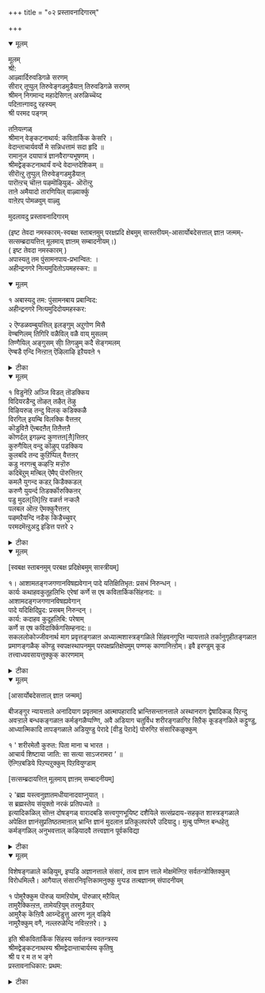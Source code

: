 +++
title = "०२ प्रस्तावनादिगारम्"

+++


<details open><summary>मूलम्</summary>

मूलम्  
श्री:  
आऴ्वार्दिरुवडिगळे सरणम्  
सीरार् तूप्पुल् तिरुवेङ्गडमुडैयाऩ् तिरुवडिगळे सरणम्  
श्रीमन् निगमान्द महादेसिगऩ् अरुळिच्चॆय्द  
पदिऩाऩ्गावदु रहस्यम्  
श्री परमद पङ्गम्  
  
तऩियऩ्गळ्  
श्रीमान् वेङ्कटनाथार्य: कवितार्किक केसरि ।  
 वेदान्ताचार्यवर्यो मे सन्निधत्तामं सदा हृदि ॥  
रामानुज दयापात्रं ज्ञानवैराग्यभूषणम् ।  
 श्रीमद्वेङ्कटनाथार्यं वन्दे वेदान्तदेशिकम् ॥  
 सीरॊऩ्ऱु तुप्पुल् तिरुवेङ्गडमुडैयाऩ्  
 पारॊऩ्ऱच् चॊऩ्ऩ पऴमॊऴियुळ्- ऒरॊऩ्ऱु  
 ताऩे अमैयादो तारणियिल् वाऴ्वार्क्कु  
 वाऩेऱप् पोमळवुम् वाऴ्वु  
  
मुदलावदु प्रस्तावनादिगारम्  
  
(इष्ट तेवदा नमस्कारम्-स्वबक्ष स्ताबऩमुम् परक्षप्रदि क्षेबमुम् सास्तरीयम्-आसार्योबदेसत्ताल् ज्ञाऩ जऩ्मम्-सत्सम्ब्रदायत्तिऩ् मूलमाय् ज्ञाऩम् सम्बादनीयम्।)  
( इष्ट तेवदा नमस्कारम् )  
अपास्यतु तम पुंसामनपाय-प्रभान्वित: ।  
अहीन्द्रनगरे नित्यमुदितोऽयमहस्कर: ॥
</details>



<details open><summary>मूलम्</summary>

१ अबास्यदु तम: पुंसामनबाय प्रबान्विद:   
 अहीन्द्रनगरे नित्यमुदिदोयमहस्कर:  
  
२ ऎण्डळवम्बुयत्तिल् इलङ्गुम् अऱुगोण मिसै  
वॆण्बणिलम् तिगिरि वळैविल् वळै वाय् मुसलम्   
तिण्गैयिल् अङ्गुसम् सीा् तिगऴुम् कदै सॆङ्गमलम्  
 ऎण्बडै एन्दि निऩ्ऱाऩ् ऎऴिलाऴि इऱैयवऩे १
</details>



<details><summary>टीका</summary>

१ ( प-रै) अनबाय-अबायमिल्लाद, अदावदु नासमुम् पिरिवुम् इल्लाद, प्रबा-कान्दियुडऩ्, अदावदु पॆरिय पिराट्टियारुडऩ्, अन्विद – सो्न्दवरायुम्, अहीन्दर नगरे-तिरुवहीन्दिर पुरत्तिल्, नित्यम-ऎप्पॊऴुदुम्, उदिद -उदित्तवरायुम् इरुक्किऱ, अयम्-इन्द, अहस कर।-सूर्यऩ्, पुंसाम्-सेदऩर्गळुडैय, तम - इरुट्टै तमो कुणत्तै, इदु अदिऩ् कार्यमाऩ अज्ञाऩत्तिऱ्कुम् उबलक्षणम्, अबासयदु- निव्रुत्ति सॆय्य वेण्डुम्।
२ ( प-रै) ऎऴिल्-उज्ज्वलऩाय् निऱ्किऱ, आऴि इऱैयवऩ्-सुदा्सनऩ् ऎऩ्गिऱ हेदिराजऩ्, ऎण् - ऎट्टुदळ इदऴ्गळैयुडैय, अम्बुयत्तुळ्-तामरै पुष्पत्तिल्, इलङ्गुम्-प्रगासिक्किऱ, अऱुगोणमिसै-आऱु कोणमुडैय सक्करत्तिऩ् मेल्, वॆण्-वॆळुत्त निऱमुळ्ळ, [वण् ऎऩ्ऱु पाडान्दरम्], अप्पॊऴुदु सुन्दरमाऩ ऎऩ्ऱार्त्तम्, पणिलम् - सङ्गम्, तिगिरि-सक्करम्, वळै विल्-वळैन्ददाऩ तऩुस्, वळैवाय-वळैन्द वायै, अदावदु नुऩियै उडैय परसु, मुसलम्-उलक्कै, अङ्गुसम् -मा वॆट्टि, सीा्-च्लाक्कियमाग, तिगऴुम्-प्रगासिक्किऱ, कदै,सॆङ्गमलम्-सॆन्दामरैप् पुष्पम् पोऩ्ऱ पत्मायुदम्, आगिय, ऎण् पडै-ऎट्टु आयुदङ्गळै, तिण्-त्रुडमाऩ, कैयिल्-तिरुक् कैयिल्, एन्दि-तरित्तुक्कॊण्डु, निऩ्ऱाऩ्-निऩ्ऱाऩ्।
</details>



<details open><summary>मूलम्</summary>

१ विडुनॆऱि अञ्जि विडत् तॊडक्किय  
विदियरडैन्दु तॊऴत् तऴैत् तॆऴु  
 विऴियरुळ् तन्दु विलक् कडिक्कळै   
विरगिल् इयम्बि विलक्कि वैत्तऩर्  
कॊडुविऩै ऎऩ्बदऩैत् तिऩैत्तऩै  
कॊणर्दल् इगऴ्न्द कुणत्तऩ[ऩै]त्तिऩर्  
कुरुगैयिल् वन्दु कॊऴुप् पडक्किय  
कुलबदि तन्द कुऱिप्पिल् वैत्तऩर्  
कडु नरगऩ्बु कऴऱ्ऱि मऱ्ऱॊरु  
कदिबॆऱुम् मऩ्बिल् ऎमैप् पॊरुत्तिऩर्  
कमलै युगन्द कडऱ् किडैक्कडल्  
करुणै युयर्न्द तिडर्क्कॊरुक्किऩर्  
पडु मुदल[लि]ऩ्ऱि वळर्त्त नऱ्कलै  
पलबल ऒऩ्ऱ ऎमक्कुरैत्तऩर्  
पऴमऱैयन्दि नडैक् किडैच्चुवर्   
परमदमॆऩ्ऱुअदु इडित्त पत्तरे २
</details>



<details><summary>टीका</summary>

३ [प-रै] पर मदम्-मऱ्ऱ मदम्, अदावदु पाह्य कुत्रुष्टि मदङ्गळ्, पऴ मऱैयन्दि- अनादियाऩ वेदान्दत्तिल् प्रदि पादिक्कप्पट्ट, नडैक्कु-मार्क्कत्तिऱ्कु, इडैच् चुवा्-नडुविल् इरुक्कुम् सुवर्, अदावदु इडैयूरऱु, ऎऩ्ऱु- ऎऩ्ऱु अऱिन्दु, अदु- अदै, इडित्त-पङ्गम् सॆय्द, पत्तरे-पक्तर्गळाऩ नम् पूर्वासार्यर्गळ्,विडु नॆऱि-विड वेण्डिय मार्क्कत्तुक्कु,अञ्जि- पयन्दु,विड अदै विड वेण्डियदऱ्कु, तॊडक्किय-आरम्बित्त, विदियर् - पाक्कियत्तैयुडैय, अडैन्दु-तङ्गळै अणुगि, तॊऴ-सेविक्क, तऴित्तु-अनेग मुगमाग, ऎऴु- मेऩ् मेलुम् व्रुत्तियडैगिऱ, अरुळ्विऴि-क्रुबागडाक्षत्तै, तन्दु- अवर्गळ् पक्कलिले सॆय्दु, विलक्कडिक्कळै-विलक्कप्पट्ट मार्क्कङ्गळै, अऩ्ऱिगगे न्लल मार्गगददिलिरुनदुविलगुवदऱ्कुक् कारणमाऩ विरोदिगळै, इयम्बि-उबदेसित्तु, विरगिल्- उबायत्तिऩाल्,विलक्कि अन्द विडवेण्डिय मार्क्कत्तिलिरुन्दु अप्पुऱप्पडुत्ति, वैत्तऩर्-वैत्तार्गळ् (नल्ल मार्क्कत्तिल् सेरुम् पडिवैत्तार्गळ्}, कॊडुविऩै- पाबम् ऎऩ्बदऩै- ऎऩ्ऱु सॊल्लप्पबट्टदै, तिऩत्तऩै-तिऩैयळवुम्, कॊणर्दल्-कॊण्डुवरुदलै, इगऴन्द-विट्टवार्गळाऩ, कुणत्तऩत्तिऩर्-कुणमागिऱ तऩत्तैयुडैयवर्गळ्, कुणत्तऩैत्तिऩर् ऎऩ्ऱु पाडान्द्रम्, ऎल्लाक् कुणङ्गळैयुम् उडैयवर्गळ् ऎऩ्ऱार्त्तम्, कुरुगैयिल् वन्दु- तिरुक्कगुरुगाबुरियिल् तिरुववदारम् सॆय्दु, कॊऴुप्पडक्किय - परवादिगळुडैय कर्वत्तैप् पोक्कडित्त, कुलबदि-श्रीवैष्णव कुलत्तिऱ्कु नादऩाऩ नम्माऴ्वार्, तन्द - तिरुवाय्मॊऴि ऎऩ्ऩुम् किरन्द रूबमागक् कॊडुत्तरुळिऩ, कुऱिप्पिल्-मार्क्कत्तिल्, वैत्तऩर्, अऩ्ऱिक्के लक्ष्यमागिऱ ऎम्बॆरुमाऩिडत्तिल् अडैक्कलमाग वैत्तार्गळ्, कडु-क्रूरमाऩ, नरगु- नरगत्तिल्, अऩ्बु-प्रीदियै, कऴऱ्ऱि-पोक्कडित्तु, मऱ्ऱु-अदै विडवेऱाऩ, ऒरु-ऒप्पऱ्ऱ, कदि-मोक्षत्तै, पॆऱुम्- अडैयक् कूडिय अऩ्बिल्- विच्वासत्तिल्, ऎमै-ऎम्मै, पॊरुत्तिऩर्- पॊरुन्दुम्बडि सॆय्दार्गळ्, अदावदु पुरुषार्त्तत्तिल् आसै मऱवावलिरुक्कुम्बडि सॆय्दार्गळ्,कमलै युगन्द-लक्ष्मी प्रीदि पण्णिऩ,कडल् - समुत्तिरत्तिल्, किडै- सयऩित्तुक् कॊण्डिरुक्किऱ, कडल्-समुत्तिरम् पोऩ्ऱ पगवाऩुडैय, करुणै-क्रुबैयै, उयर्न्द - उन्दमाऩ, तिडाक्कु-मेट्टु निलत्तिऱ्कु ऒरुक्किऩर्-सेरुम्बडि सॆय्दार्गळ्, पडुमुदलऩ्ऱि-ताऩे उण्डागुम् सॆडियैप् पोलल्लामल्, अदावदु अमूलमागवऩ्ऱिक्के मूल प्रमाणङ्गळुडऩ् कूडिऩवैगळाय्, वळर्त्त-अबिव्रुत्तमागुम्बडि सॆय्यप्पट्ट, पल् पल - अऩेग विदङ्गळाऩ, नऱ्कलै-नल्ल सास्त्रङ्गळ्, ऒऩ्ऱ - सेरुम्बडि अदावदु एग तात्पर्य मुडैयवैगळाग, ऎमक्कु, उरैत्तऩर्-उबदेसित्तार्गळ्
</details>



<details open><summary>मूलम्</summary>

[स्वबक्ष स्ताबनमुम् परबक्ष प्रदिक्षेबमुम् सास्त्रीयम्]  
  
१। आशामतङ्गजगणानविषह्यवेगान् पादे यतिक्षितिभृत: प्रसभं निरुन्धन् ।  
 कार्यः कथाहवकुतूहलिभिः एरेषां कर्णे स एष कवितार्किकसिंहनाद: ॥  
 आशामदङ्गजगणानविषह्यवेगान्  
 पादे यदिक्षिदिप्रुद: प्रसबम् निरुन्दन् ।  
 कार्य: कदाहव कुदूहलिबि: परेषाम्  
 कर्णे स एष कविदार्क्किगसिम्हनाद:॥  
सकललोकोज्जीवनार्थ माग प्रवृत्तङ्गळाऩ अध्यात्मशास्त्रङ्गळिले सिंहवनगुप्ति न्यायत्ताले तर्कानुगृहीतङ्गळाऩ प्रमाणङ्गळैक् कॊण्डु स्वपक्षस्थापनमुम् परपक्षप्रतिक्षेपमुम् पण्णक् काणानिऩ्ऱोम्। इवै इरण्डुम् कूड तत्त्वाध्यवसायत्तुक्कुक् कारणमाम्
</details>



<details><summary>टीका</summary>

१ (प-रै) अविषह्य वेगान्-पॊऱुक्कमुडियाद वेगत्तैयुडैय, आषा मदङ्गजगणान्-अन्दन्द सप्तादि विषयङ्गळिल् उण्डाऩ आसैगळागिऱ याऩैगळिऩ् कूट्टङ्गळै, अऩ्ऱिक्के तिक्कजङ्गळुडैय कूट्टङ्गळै , यदि क्षिदि प्रुद -ऎम्बॆरुमाऩारुडैय, अऩ्ऱिक्के ऒरु मलैयिऩुडैय, पादे-तिरुवडिगळिल्, अऩ्ऱिक्के ताऴ्वरैगळिल्, प्रसबम्- पलात्कारम् सॆय्दु, निरुन्दन्- दडुक्किऱ अऩ्ऱिक्के अङ्गेये निऱ्कुम्बडि वळैक्कक्कूडिय, स एष: -अन्द इन्द, कविदार्क्किग सिम्हनाद- कविदार्क्किग सिम्हम् ऎऩ्गिऱ कुण क्रुदमाऩ तिरुनामत्तैयुडैय इन्द आसार्यऩुडैय सप्त रूबमाऩ इन्द क्रन्दम्, अऩ्ऱिक्के सिम्हत्तिऩुडैय कर्जऩम्, कदा हव कुदूहलिबि -वादप्रसङ्गमागिऱ युत्तत्तिले उत्साहमुडैयवर्गळिऩाल्, परेषाम् कर्णे-ऎदिरिगळिऩ् कादिल्, कार्य- सॆय्यत्तक्कदु
</details>



<details open><summary>मूलम्</summary>

[आसार्योबदेसत्ताल् ज्ञाऩ जन्मम्]  
  
बीजङ्गुर न्यायत्ताले अनादियाग प्रवृतमाऩ आत्मापहारादि भ्रान्तिसन्तानत्ताले अस्थानराग द्वेषादिकळ् पिऱन्दु अवऱ्ऱाले बन्धकङ्गळाऩ कर्मङ्गळैप्पण्णि, अवै अडियाग चतुर्विध शरीरङ्गळागिऱ सिऱैक् कूडङ्गळिले कट्टुण्डु, आध्यात्मिकादि तापङ्गळाले अडियुण्डु पेरादे [वीडु पॆऱादे] पोरुगिऱ संसारिकळुक्कुम्   
  
१ ' शरीरमेतौ कुरुत: पिता माना च भारत ।  
 आचार्य शिष्टाया जाति: सा सत्या साऽजरामरा ’ ॥  
ऎऩ्गिऱबडिये पिऱप्पऱुक्कुम् पिऱवियुण्डाम्  
  
[सत्सम्ब्रदायत्तिऩ् मूलमाय् ज्ञाऩम् सम्बादनीयम्]  
  
२ 'ब्रह्म यस्त्वनुज्ञातमधीयानादवाप्नुयात् ।  
 स ब्रह्मस्तेय संयुक्तो नरकं प्रतिपध्यते ॥  
इत्यादिकळिल् सॊऩ्ऩ दोषङ्गळ् वारादबडि सत्त्वगुणभूयिष्ट दशैयिले सत्संप्रदाय-सहकृत शास्त्रङ्गळाले अपेक्षित ज्ञानंसुप्रतिष्ठतमाऩाल् भ्रान्ति ज्ञानं मुदलाऩ प्रतिकूलपरंपरै उदियादु। मुऩ्बु पण्णिऩ बन्धहेतु कर्मङ्गळिल् अनुभवत्ताल् कऴियादवै तत्त्वज्ञान पूर्वकविद्या
</details>



<details><summary>टीका</summary>

१। तगप्पऩार् तायार् आगिय इवर्गळ् इन्द तेहत्तै, उण्डाक्कुगिऱार्गळ्। परद वंसत्तिल् पिऱन्दवऩे! आसार्यऩाल् कॊडुक्कप्पट्ट पिऱप्पु ऎदुवो अदु उण्मैयाऩदु। अदु किऴत्तऩम्, मरणम् इल्लाददु।
२। ऎवऩ् अनुमदि सॆय्यप्पडामले वेदमागिऱ प्रह्मत्तै अत्यऩम् सॆय्बवऩिडत्तिलिरुन्दु कऱ्ऱुक् कॊळ्वाऩो अवऩ् वेदत्तैत् तिरुडिऩ कुऱ्ऱत्तैयुडैयवऩाय् नरगत्तै अडैगिऱाऩ्।
</details>



<details open><summary>मूलम्</summary>

विशेषङ्गळाले कऴियुम्, इप्पडि अज्ञानत्ताले संसारं, तत्व ज्ञान त्ताले मोक्षमॆऩ्गिऱ सर्वतन्त्रोक्तिक्कुम् विरोधमिल्लै। आगैयाल् संसारनिवृत्तिकामऩुक्कु मुऱ्पड तत्बज्ञानम् संपादनीयम्  
  
१ पोमुरैक्कुम पॊरुळ् यामऱियोम्, पॊरुळार् मऱैयिल्  
 तामुरैक्किऩ्ऱऩ, तामेयऱियुम् तरमुडैयार्  
 आमुरैक् कॆऩ्ऱिवै आय्न्दॆडुत्तु आरण नूल् वऴिये   
 नामुरैक्कुम् वगै, नल्लरुळेन्दि नविऩ्ऱऩरे। ३  
  
इति श्रीकवितार्किक सिंहस्य सर्वतन्त्र स्वतन्त्रस्य  
श्रीमद्वेङ्कटनाथस्य श्रीमद्वेदान्ताचार्यस्य कृतिषु  
श्री प र म त भ ङ्गे  
प्रस्तावनाधिकार: प्रथम:
</details>



<details><summary>टीका</summary>

[ प-रै ] पॊरुळ्-अर्त्तङ्गळिऩाल्, अऩ्ऱिक्के प्रयोजऩङ्गळिऩाल्, आर्-निऱैन्दिरुक्किऱ, मऱैयिल्-वेदत्तिल् ,पोमुरैक्कुम् पॊरुळ् ऎऩ्गिऱ इडत्तिल् ‘पॊरुळ्’ सप्तत्तै ‘पोम् पॊरुळ्’ ऎऩ्ऱुम् ‘उरैक्कुम् पॊरुळ्' ऎऩ्ऱुम् इरट्टि त्तु अन्वयित्तुक्कॊळ्ळवुम्, पोम् - नसिक्कक्कूडिय पॊरुळ्-प्रयोजऩम्, उरैक्कुम् पॊरुळ्, स्तिरमाऩ प्रयोजऩम् ऎऩ्ऱु सच्चिष्यर्गळुक्कु उबदेसिक्कत्तगुन्द प्रयोजऩम्, पोम् पॊरुळ्-आबाद प्रदीदि कालत्तिल् तोऩ्ऱि निर्णय तसैयिल् निलै निऱ्कादे पोगुम् प्रयोजऩम्, उ रैक्कुम् पॊरुळ्-निर्णय कालत्तिलुम् निलै निऩ्ऱु अयलारुक्कुम् उबदेसिक्कुम्बडियाऩ प्रयोजऩम् ऎऩ्ऱुम् सिलर् सॊल्लुवर्गळ्, याम्-नाम् अऱियोम्-अऱियत्तक्कवर्गळल्ल,पॊरुळ्आर्मऱैयिल् ताम्-ताङ्गळ्, उरैक् किऩ्ऱऩ-उबदेसिक्किऱ अर्त्तङ्गळै, तामे- ताङ्गळे, अऱियुम्-तॆरिन्दु कॊळ्ळक् कूडिय, तरमुडैयार्-मेऩ्मैयुडैय नम् पूर्वासार्यर्गळ्, इदु मेलुळ्ळ ‘नऩविऩ्ऱऩरे’ ऎऩ्बदुडऩ् अन्वयिक्किऱदु। इवै- इन्द अर्त्तङ्गळ्, उरैक्कु- उबदेसिप्पदऱ्कु, आम्- योक्यङ्गळागुम्, ऎऩ्ऱु, आय्न्दु- सारासार विवेगम् पण्णि, इवैयॆडुत्तु-सारमाऩ पागत्तैप् पिरित्तु ऎडुत्तु, आरण नूल्-वेदान्द सास्त्रत्तिल् सॊल्लप्पट्ट, वऴिये - मार्क्कत्तैये, नाम्-अज्ञर्गळाऩ नामुम्, उरैक्कुम् वगै-उबदेसिक्कुम्बडि, अल्लदु उबदेसिक्कुम् प्रगारत्तिले, नल् अरुळ् एन्दि- नल्ल क्रुबैयैत् तरित्तु, क्रुबैयुडऩ् कूडियवर्गळाय् ऎऩ्ऱबडि, नविऩ्ऱऩर् –उबदेसित्तार्गळ्
</details>

